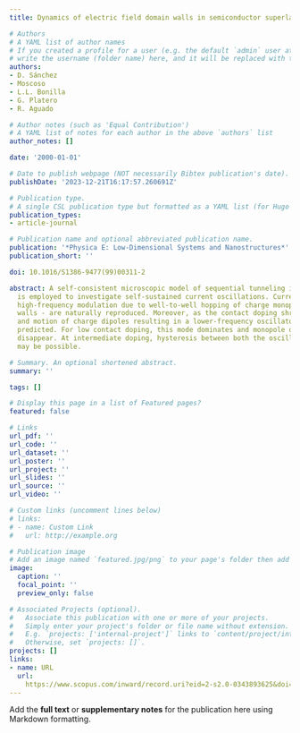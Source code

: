 ```yaml
---
title: Dynamics of electric field domain walls in semiconductor superlattices

# Authors
# A YAML list of author names
# If you created a profile for a user (e.g. the default `admin` user at `content/authors/admin/`), 
# write the username (folder name) here, and it will be replaced with their full name and linked to their profile.
authors:
- D. Sánchez
- Moscoso
- L.L. Bonilla
- G. Platero
- R. Aguado

# Author notes (such as 'Equal Contribution')
# A YAML list of notes for each author in the above `authors` list
author_notes: []

date: '2000-01-01'

# Date to publish webpage (NOT necessarily Bibtex publication's date).
publishDate: '2023-12-21T16:17:57.260691Z'

# Publication type.
# A single CSL publication type but formatted as a YAML list (for Hugo requirements).
publication_types:
- article-journal

# Publication name and optional abbreviated publication name.
publication: '*Physica E: Low-Dimensional Systems and Nanostructures*'
publication_short: ''

doi: 10.1016/S1386-9477(99)00311-2

abstract: A self-consistent microscopic model of sequential tunneling in superlattices
  is employed to investigate self-sustained current oscillations. Current spikes -
  high-frequency modulation due to well-to-well hopping of charge monopole domain
  walls - are naturally reproduced. Moreover, as the contact doping shrinks, the recycling
  and motion of charge dipoles resulting in a lower-frequency oscillatory mode is
  predicted. For low contact doping, this mode dominates and monopole oscillations
  disappear. At intermediate doping, hysteresis between both the oscillatory modes
  may be possible.

# Summary. An optional shortened abstract.
summary: ''

tags: []

# Display this page in a list of Featured pages?
featured: false

# Links
url_pdf: ''
url_code: ''
url_dataset: ''
url_poster: ''
url_project: ''
url_slides: ''
url_source: ''
url_video: ''

# Custom links (uncomment lines below)
# links:
# - name: Custom Link
#   url: http://example.org

# Publication image
# Add an image named `featured.jpg/png` to your page's folder then add a caption below.
image:
  caption: ''
  focal_point: ''
  preview_only: false

# Associated Projects (optional).
#   Associate this publication with one or more of your projects.
#   Simply enter your project's folder or file name without extension.
#   E.g. `projects: ['internal-project']` links to `content/project/internal-project/index.md`.
#   Otherwise, set `projects: []`.
projects: []
links:
- name: URL
  url: 
    https://www.scopus.com/inward/record.uri?eid=2-s2.0-0343893625&doi=10.1016%2fS1386-9477%2899%2900311-2&partnerID=40&md5=3bcfbcfa8ad345828c028f5c602e4de3
---
```


Add the **full text** or **supplementary notes** for the publication here using Markdown formatting.

